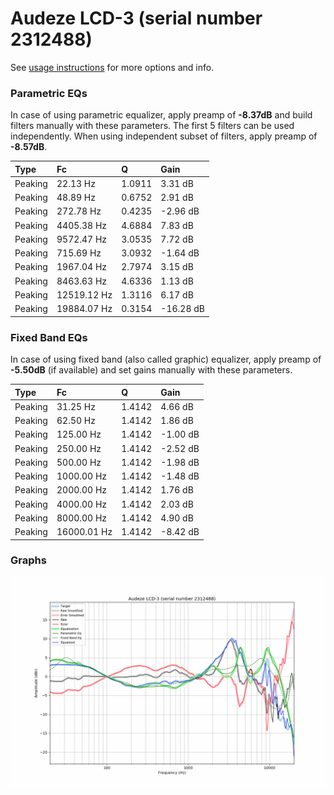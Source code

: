 # Audeze LCD-3 (serial number 2312488)
See [usage instructions](https://github.com/jaakkopasanen/AutoEq#usage) for more options and info.

### Parametric EQs
In case of using parametric equalizer, apply preamp of **-8.37dB** and build filters manually
with these parameters. The first 5 filters can be used independently.
When using independent subset of filters, apply preamp of **-8.57dB**.

| Type    | Fc          |      Q | Gain      |
|:--------|:------------|:-------|:----------|
| Peaking | 22.13 Hz    | 1.0911 | 3.31 dB   |
| Peaking | 48.89 Hz    | 0.6752 | 2.91 dB   |
| Peaking | 272.78 Hz   | 0.4235 | -2.96 dB  |
| Peaking | 4405.38 Hz  | 4.6884 | 7.83 dB   |
| Peaking | 9572.47 Hz  | 3.0535 | 7.72 dB   |
| Peaking | 715.69 Hz   | 3.0932 | -1.64 dB  |
| Peaking | 1967.04 Hz  | 2.7974 | 3.15 dB   |
| Peaking | 8463.63 Hz  | 4.6336 | 1.13 dB   |
| Peaking | 12519.12 Hz | 1.3116 | 6.17 dB   |
| Peaking | 19884.07 Hz | 0.3154 | -16.28 dB |

### Fixed Band EQs
In case of using fixed band (also called graphic) equalizer, apply preamp of **-5.50dB**
(if available) and set gains manually with these parameters.

| Type    | Fc          |      Q | Gain     |
|:--------|:------------|:-------|:---------|
| Peaking | 31.25 Hz    | 1.4142 | 4.66 dB  |
| Peaking | 62.50 Hz    | 1.4142 | 1.86 dB  |
| Peaking | 125.00 Hz   | 1.4142 | -1.00 dB |
| Peaking | 250.00 Hz   | 1.4142 | -2.52 dB |
| Peaking | 500.00 Hz   | 1.4142 | -1.98 dB |
| Peaking | 1000.00 Hz  | 1.4142 | -1.48 dB |
| Peaking | 2000.00 Hz  | 1.4142 | 1.76 dB  |
| Peaking | 4000.00 Hz  | 1.4142 | 2.03 dB  |
| Peaking | 8000.00 Hz  | 1.4142 | 4.90 dB  |
| Peaking | 16000.01 Hz | 1.4142 | -8.42 dB |

### Graphs
![](./Audeze%20LCD-3%20(serial%20number%202312488).png)